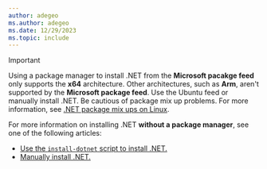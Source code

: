 ```yaml
---
author: adegeo
ms.author: adegeo
ms.date: 12/29/2023
ms.topic: include
---
```


> [!IMPORTANT]
> Using a package manager to install .NET from the **Microsoft pacakge feed** only supports the **x64** architecture. Other architectures, such as **Arm**, aren't supported by the **Microsoft package feed**. Use the Ubuntu feed or manually install .NET. Be cautious of package mix up problems. For more information, see [.NET package mix ups on Linux](../linux-package-mixup.md?pivots=os-linux-ubuntu#whats-going-on).

For more information on installing .NET **without a package manager**, see one of the following articles:

- [Use the `install-dotnet` script to install .NET.](../linux-scripted-manual.md#scripted-install)
- [Manually install .NET.](../linux-scripted-manual.md#manual-install)
